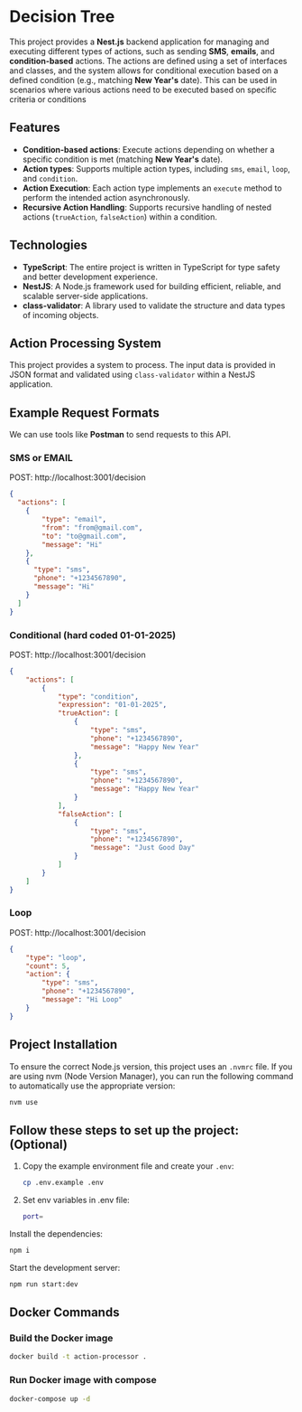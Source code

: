 # Decision Tree

This project provides a **Nest.js** backend application for managing and executing different types of actions, such as sending **SMS**, **emails**, and **condition-based** actions. The actions are defined using a set of interfaces and classes, and the system allows for conditional execution based on a defined condition (e.g., matching **New Year's** date). This can be used in scenarios where various actions need to be executed based on specific criteria or conditions


## Features

- **Condition-based actions**: Execute actions depending on whether a specific condition is met (matching **New Year's** date).
- **Action types**: Supports multiple action types, including `sms`, `email`, `loop`, and `condition`.
- **Action Execution**: Each action type implements an `execute` method to perform the intended action asynchronously.
- **Recursive Action Handling**: Supports recursive handling of nested actions (`trueAction`, `falseAction`) within a condition.


## Technologies

- **TypeScript**: The entire project is written in TypeScript for type safety and better development experience.
- **NestJS**: A Node.js framework used for building efficient, reliable, and scalable server-side applications.
- **class-validator**: A library used to validate the structure and data types of incoming objects.

## Action Processing System

This project provides a system to process. The input data is provided in JSON format and validated using `class-validator` within a NestJS application.

## Example Request Formats

We can use tools like **Postman** to send requests to this API.

### SMS or EMAIL
POST: http://localhost:3001/decision
```json
{
  "actions": [
    {
        "type": "email",
        "from": "from@gmail.com",
        "to": "to@gmail.com",
        "message": "Hi"
    },
    {
      "type": "sms",
      "phone": "+1234567890",
      "message": "Hi"
    }
  ]
}
```

### Conditional (hard coded 01-01-2025)
POST: http://localhost:3001/decision
```json
{
    "actions": [
        {
            "type": "condition",
            "expression": "01-01-2025",
            "trueAction": [
                {
                    "type": "sms",
                    "phone": "+1234567890",
                    "message": "Happy New Year"
                },
                {
                    "type": "sms",
                    "phone": "+1234567890",
                    "message": "Happy New Year"
                }
            ],
            "falseAction": [
                {
                    "type": "sms",
                    "phone": "+1234567890",
                    "message": "Just Good Day"
                }
            ]
        }
    ]
}
```

### Loop
POST: http://localhost:3001/decision
```json
{
    "type": "loop",
    "count": 5,
    "action": {
        "type": "sms",
        "phone": "+1234567890",
        "message": "Hi Loop"
    }
}
```


## Project Installation

To ensure the correct Node.js version, this project uses an `.nvmrc` file. If you are using nvm (Node Version Manager), you can run the following command to automatically use the appropriate version:
```sh
nvm use
```
## Follow these steps to set up the project:  (Optional)

1. Copy the example environment file and create your `.env`:

   ```sh
   cp .env.example .env
2. Set env variables in .env file:
    ```sh
    port=
    ```

Install the dependencies:

```sh
npm i
```
Start the development server:

```sh
npm run start:dev
```

## Docker Commands

### Build the Docker image

```bash
docker build -t action-processor .
```

### Run Docker image with compose

```bash
docker-compose up -d
